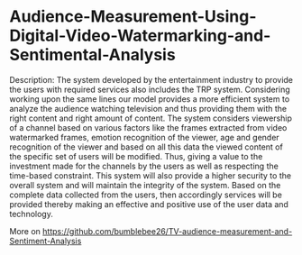 # Audience-Measurement-Using-Digital-Video-Watermarking-and-Sentimental-Analysis

Description:
The system developed by the entertainment industry to provide
the users with required services also includes the TRP system. Considering
working upon the same lines our model provides a more efficient system to
analyze the audience watching television and thus providing them with the
right content and right amount of content. The system considers viewership of
a channel based on various factors like the frames extracted from video watermarked frames, emotion recognition of the viewer, age and gender recognition
of the viewer and based on all this data the viewed content of the specific
set of users will be modified. Thus, giving a value to the investment made
for the channels by the users as well as respecting the time-based constraint.
This system will also provide a higher security to the overall system and will
maintain the integrity of the system. Based on the complete data collected
from the users, then accordingly services will be provided thereby making an
effective and positive use of the user data and technology.

More on https://github.com/bumblebee26/TV-audience-measurement-and-Sentiment-Analysis
